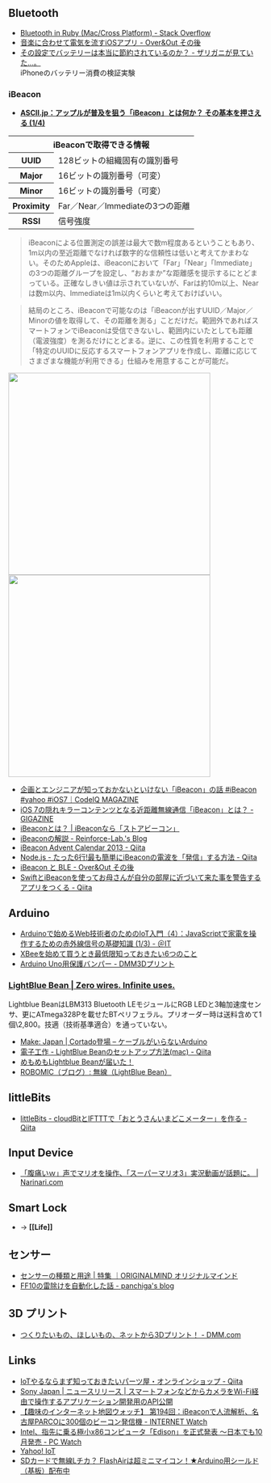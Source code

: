 ## Bluetooth

- [Bluetooth in Ruby (Mac/Cross Platform) - Stack Overflow](http://stackoverflow.com/questions/1662915/bluetooth-in-ruby-mac-cross-platform)
- [音楽に合わせて電気を流すiOSアプリ - Over&Out その後](http://d.hatena.ne.jp/shu223/20140805/1407196139)
- [その設定でバッテリーは本当に節約されているのか？ - ザリガニが見ていた...。](http://d.hatena.ne.jp/zariganitosh/20131011/really_battery_saving)  
  iPhoneのバッテリー消費の検証実験

### iBeacon

- __[ASCII.jp：アップルが普及を狙う「iBeacon」とは何か？ その基本を押さえる (1/4)](http://ascii.jp/elem/000/000/899/899293/)__

<table><tbody>
<tr><th colspan="2">iBeaconで取得できる情報</th></tr>
<tr><th>UUID</th><td>128ビットの組織固有の識別番号</td></tr>
<tr><th>Major</th><td>16ビットの識別番号（可変）</td></tr>
<tr><th>Minor</th><td>16ビットの識別番号（可変）</td></tr>
<tr><th>Proximity</th><td>Far／Near／Immediateの3つの距離</td></tr>
<tr><th>RSSI</th><td>信号強度</td></tr>
</tbody></table>

> iBeaconによる位置測定の誤差は最大で数m程度あるということもあり、1m以内の至近距離でなければ数字的な信頼性は低いと考えてかまわない。そのためAppleは、iBeaconにおいて「Far」「Near」「Immediate」の3つの距離グループを設定し、“おおまか”な距離感を提示するにとどまっている。正確なしきい値は示されていないが、Farは約10m以上、Nearは数m以内、Immediateは1m以内くらいと考えておけばいい。

> 結局のところ、iBeaconで可能なのは「iBeaconが出すUUID／Major／Minorの値を取得して、その距離を測る」ことだけだ。範囲外であればスマートフォンでiBeaconは受信できないし、範囲内にいたとしても距離（電波強度）を測るだけにとどまる。逆に、この性質を利用することで「特定のUUIDに反応するスマートフォンアプリを作成し、距離に応じてさまざまな機能が利用できる」仕組みを用意することが可能だ。

<div>
<img src="http://ascii.jp/elem/000/000/899/899297/003_c_800x600.jpg" width="400">
<img src="http://ascii.jp/elem/000/000/899/899299/004_c_800x600.jpg" width="400">
</div>

- [企画とエンジニアが知っておかないといけない「iBeacon」の話 #iBeacon #yahoo #iOS7｜CodeIQ MAGAZINE](https://codeiq.jp/magazine/2014/05/10303/)
- [iOS 7の隠れキラーコンテンツとなる近距離無線通信「iBeacon」とは？ - GIGAZINE](http://gigazine.net/news/20130911-ibeacon/)
- [iBeaconとは？ | iBeaconなら「ストアビーコン」](http://smartphone-ec.net/ibeacon/system.html)
- [iBeaconの解説 - Reinforce-Lab.'s Blog](http://reinforce-lab.github.io/blog/2013/10/21/ibeacon/)
- [iBeacon Advent Calendar 2013 - Qiita](http://qiita.com/advent-calendar/2013/ibeacon)
- [Node.js - たった6行!最も簡単にiBeaconの電波を「発信」する方法 - Qiita](http://qiita.com/Morikuma_Works/items/a0dd3cfcd1eef8dbd492)
- [iBeacon と BLE - Over&Out その後](http://d.hatena.ne.jp/shu223/20141208/1418051009)
- [SwiftとiBeaconを使ってお母さんが自分の部屋に近づいて来た事を警告するアプリをつくる - Qiita](http://qiita.com/oggata/items/5de43d71692d1abcff7c)


## Arduino

- [Arduinoで始めるWeb技術者のためのIoT入門（4）：JavaScriptで家電を操作するための赤外線信号の基礎知識 (1/3) - ＠IT](http://www.atmarkit.co.jp/ait/articles/1408/27/news036.html)
- [XBeeを始めて買うとき最低限知っておきたい6つのこと](http://nanoappli.com/blog/archives/4184)
- [Arduino Uno用保護バンパー - DMM3Dプリント](http://make.dmm.com/item/34212/)

### [LightBlue Bean | Zero wires. Infinite uses.](http://punchthrough.com/bean/)
Lightblue BeanはLBM313 Bluetooth LEモジュールにRGB LEDと3軸加速度センサ、更にATmega328Pを載せたBTペリフェラル。プリオーダー時は送料含めて1個\2,800。技適（技術基準適合）を通っていない。
- [Make: Japan | Cortado登場 – ケーブルがいらないArduino](http://makezine.jp/blog/2013/12/an-early-look-at-the-cortado-the-arduino-youll-never-plug-in.html)
- [電子工作 - LightBlue Beanのセットアップ方法(mac) - Qiita](http://qiita.com/mio_k/items/dc6151b13f47adb1d795)
- [めもめもLightblue Beanが届いた！](http://minori246.blog.fc2.com/blog-entry-7.html)
- [ROBOMIC（ブログ）: 無線（LightBlue Bean）](http://micono.cocolog-nifty.com/blog/lightblue_bean/index.html)

## littleBits

- [littleBits - cloudBitとIFTTTで「おとうさんいまどこメーター」を作る - Qiita](http://qiita.com/kazunori279/items/7dbbb525ab0cf6d5d9b5)


## Input Device

- [「腹痛いｗ」声でマリオを操作、「スーパーマリオ3」実況動画が話題に。 | Narinari.com](http://www.narinari.com/Nd/20140727200.html)


## Smart Lock
- → __[[Life]]__


## センサー

- [センサーの種類と用途 | 特集 ｜ORIGINALMIND オリジナルマインド](http://www.originalmind.co.jp/special/sensor/)
- [FF10の雷除けを自動化した話 - panchiga's blog](http://panchiga.hatenablog.com/entry/2014/12/09/092254)


## 3D プリント

- [つくりたいもの、ほしいもの、ネットから3Dプリント！ - DMM.com](http://make.dmm.com/)

## Links

- [IoTやるならまず知っておきたいパーツ屋・オンラインショップ - Qiita](http://qiita.com/kazuph/items/86a1f88e06ff874abe68)
- [Sony Japan | ニュースリリース | スマートフォンなどからカメラをWi-Fi経由で操作するアプリケーション開発用のAPI公開](http://www.sony.co.jp/SonyInfo/News/Press/201309/13-109/index.html)
- [【趣味のインターネット地図ウォッチ】 第194回：iBeaconで人流解析、名古屋PARCOに300個のビーコン発信機 - INTERNET Watch](http://internet.watch.impress.co.jp/docs/column/chizu/20140814_662154.html)
- [Intel、指先に乗る極小x86コンピュータ「Edison」を正式発表 ～日本でも10月発売 - PC Watch](http://pc.watch.impress.co.jp/docs/news/20140910_665900.html)
- [Yahoo! IoT](https://iot.yahoo.co.jp/)
- [SDカードで無線Lチカ？ FlashAirは超ミニマイコン！★Arduino用シールド（基板）配布中](http://www.slideshare.net/FlashAirDev-ja/flash-air-osc2014tokyofallhandsout20141018)
